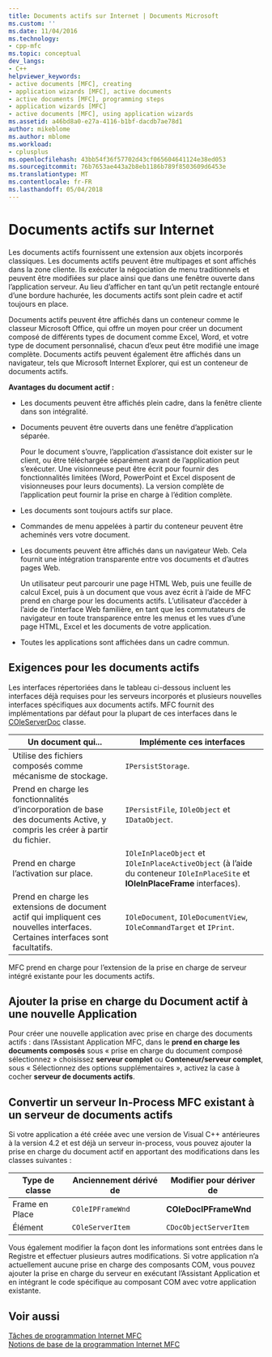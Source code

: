 ```yaml
---
title: Documents actifs sur Internet | Documents Microsoft
ms.custom: ''
ms.date: 11/04/2016
ms.technology:
- cpp-mfc
ms.topic: conceptual
dev_langs:
- C++
helpviewer_keywords:
- active documents [MFC], creating
- application wizards [MFC], active documents
- active documents [MFC], programming steps
- application wizards [MFC]
- active documents [MFC], using application wizards
ms.assetid: a46bd8a0-e27a-4116-b1bf-dacdb7ae78d1
author: mikeblome
ms.author: mblome
ms.workload:
- cplusplus
ms.openlocfilehash: 43bb54f36f57702d43cf065604641124e38ed053
ms.sourcegitcommit: 76b7653ae443a2b8eb1186b789f8503609d6453e
ms.translationtype: MT
ms.contentlocale: fr-FR
ms.lasthandoff: 05/04/2018
---
```

# <a name="active-documents-on-the-internet"></a>Documents actifs sur Internet
Les documents actifs fournissent une extension aux objets incorporés classiques. Les documents actifs peuvent être multipages et sont affichés dans la zone cliente. Ils exécuter la négociation de menu traditionnels et peuvent être modifiées sur place ainsi que dans une fenêtre ouverte dans l’application serveur. Au lieu d’afficher en tant qu’un petit rectangle entouré d’une bordure hachurée, les documents actifs sont plein cadre et actif toujours en place.  
  
 Documents actifs peuvent être affichés dans un conteneur comme le classeur Microsoft Office, qui offre un moyen pour créer un document composé de différents types de document comme Excel, Word, et votre type de document personnalisé, chacun d’eux peut être modifié une image complète. Documents actifs peuvent également être affichés dans un navigateur, tels que Microsoft Internet Explorer, qui est un conteneur de documents actifs.  
  
 **Avantages du document actif :**  
  
-   Les documents peuvent être affichés plein cadre, dans la fenêtre cliente dans son intégralité.  
  
-   Documents peuvent être ouverts dans une fenêtre d’application séparée.  
  
     Pour le document s’ouvre, l’application d’assistance doit exister sur le client, ou être téléchargée séparément avant de l’application peut s’exécuter. Une visionneuse peut être écrit pour fournir des fonctionnalités limitées (Word, PowerPoint et Excel disposent de visionneuses pour leurs documents). La version complète de l’application peut fournir la prise en charge à l’édition complète.  
  
-   Les documents sont toujours actifs sur place.  
  
-   Commandes de menu appelées à partir du conteneur peuvent être acheminés vers votre document.  
  
-   Les documents peuvent être affichés dans un navigateur Web. Cela fournit une intégration transparente entre vos documents et d’autres pages Web.  
  
     Un utilisateur peut parcourir une page HTML Web, puis une feuille de calcul Excel, puis à un document que vous avez écrit à l’aide de MFC prend en charge pour les documents actifs. L’utilisateur d’accéder à l’aide de l’interface Web familière, en tant que les commutateurs de navigateur en toute transparence entre les menus et les vues d’une page HTML, Excel et les documents de votre application.  
  
-   Toutes les applications sont affichées dans un cadre commun.  
  
## <a name="requirements-for-active-documents"></a>Exigences pour les documents actifs  
 Les interfaces répertoriées dans le tableau ci-dessous incluent les interfaces déjà requises pour les serveurs incorporés et plusieurs nouvelles interfaces spécifiques aux documents actifs. MFC fournit des implémentations par défaut pour la plupart de ces interfaces dans le [COleServerDoc](../mfc/reference/coleserverdoc-class.md) classe.  
  
|Un document qui...|Implémente ces interfaces|  
|-------------------------|---------------------------------|  
|Utilise des fichiers composés comme mécanisme de stockage.|`IPersistStorage`.|  
|Prend en charge les fonctionnalités d’incorporation de base des documents Active, y compris les créer à partir du fichier.|`IPersistFile`, `IOleObject` et `IDataObject`.|  
|Prend en charge l’activation sur place.|`IOleInPlaceObject` et `IOleInPlaceActiveObject` (à l’aide du conteneur `IOleInPlaceSite` et **IOleInPlaceFrame** interfaces).|  
|Prend en charge les extensions de document actif qui impliquent ces nouvelles interfaces. Certaines interfaces sont facultatifs.|`IOleDocument`, `IOleDocumentView`, `IOleCommandTarget` et `IPrint`.|  
  
 MFC prend en charge pour l’extension de la prise en charge de serveur intégré existante pour les documents actifs.  
  
## <a name="add-active-document-support-to-a-new-application"></a>Ajouter la prise en charge du Document actif à une nouvelle Application  
 Pour créer une nouvelle application avec prise en charge des documents actifs : dans l’Assistant Application MFC, dans le **prend en charge les documents composés** sous « prise en charge du document composé sélectionnez » choisissez **serveur complet** ou  **Conteneur/serveur complet**, sous « Sélectionnez des options supplémentaires », activez la case à cocher **serveur de documents actifs**.  
  
##  <a name="_core_convert_an_existing_mfc_in.2d.process_server_to_an_activex_document_server"></a> Convertir un serveur In-Process MFC existant à un serveur de documents actifs  
 Si votre application a été créée avec une version de Visual C++ antérieures à la version 4.2 et est déjà un serveur in-process, vous pouvez ajouter la prise en charge du document actif en apportant des modifications dans les classes suivantes :  
  
|Type de classe|Anciennement dérivé de|Modifier pour dériver de|  
|----------------|---------------------------|---------------------------|  
|Frame en Place|`COleIPFrameWnd`|**COleDocIPFrameWnd**|  
|Élément|`COleServerItem`|`CDocObjectServerItem`|  
  
 Vous également modifier la façon dont les informations sont entrées dans le Registre et effectuer plusieurs autres modifications. Si votre application n’a actuellement aucune prise en charge des composants COM, vous pouvez ajouter la prise en charge du serveur en exécutant l’Assistant Application et en intégrant le code spécifique au composant COM avec votre application existante.  
  
## <a name="see-also"></a>Voir aussi  
 [Tâches de programmation Internet MFC](../mfc/mfc-internet-programming-tasks.md)   
 [Notions de base de la programmation Internet MFC](../mfc/mfc-internet-programming-basics.md)

